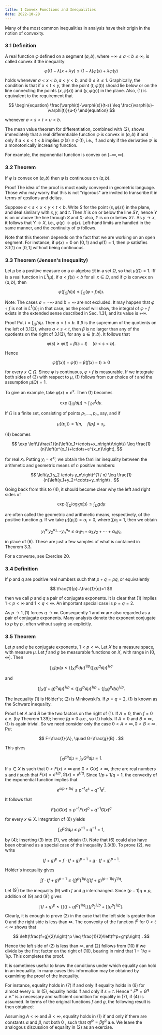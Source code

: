 ```yaml
---
title: 1 Convex Functions and Inequalities
date: 2022-10-28
---
```


Many of the most common inequalities in analysis have their origin in the notion of convexity.

### 3.1 Definition

A real function $\varphi$ defined on a segment $(a, b)$, where $-\infty \leq a<b \leq \infty$, is called convex if the inequality

$$
\begin{equation}
\varphi((1-\lambda) x+\lambda y) \leq(1-\lambda) \varphi(x)+\lambda \varphi(y)
\end{equation}
$$

holds whenever $a<x<b, a<y<b$, and $0 \leq \lambda \leq 1$.
Graphically, the condition is that if $x<t<y$, then the point $(t, \varphi(t))$ should lie below or on the line connecting the points $(x, \varphi(x))$ and $(y, \varphi(y))$ in the plane. Also, (1) is equivalent to the requirement that

$$
\begin{equation}
\frac{\varphi(t)-\varphi(s)}{t-s} \leq \frac{\varphi(u)-\varphi(t)}{u-t}
\end{equation}
$$

whenever $a<s<t<u<b$.

The mean value theorem for differentiation, combined with (2), shows immediately that a real differentiable function $\varphi$ is convex in $(a, b)$ if and only if $a<s<t<b$ implies $\varphi^{\prime}(s) \leq \varphi^{\prime}(t)$, i.e., if and only if the derivative $\varphi^{\prime}$ is a monotonically increasing function.

For example, the exponential function is convex on $(-\infty, \infty)$.

### 3.2 Theorem 

If $\varphi$ is convex on $(a, b)$ then $\varphi$ is continuous on $(a, b)$.

Proof The idea of the proof is most easily conveyed in geometric language. Those who may worry that this is not "rigorous" are invited to transcribe it in terms of epsilons and deltas.

Suppose $a<s<x<y<t<b$. Write $S$ for the point $(s, \varphi(s))$ in the plane, and deal similarly with $x, y$, and $t$. Then $X$ is on or below the line $S Y$, hence $Y$ is on or above the line through $S$ and $X$; also, $Y$ is on or below $X T$. As $y \rightarrow x$, it follows that $Y \rightarrow X$, i.e., $\varphi(y) \rightarrow \varphi(x)$. Left-hand limits are handled in the same manner, and the continuity of $\varphi$ follows.

Note that this theorem depends on the fact that we are working on an open segment. For instance, if $\varphi(x)=0$ on $[0,1)$ and $\varphi(1)=1$, then $\varphi$ satisfies 3.1(1) on $[0,1]$ without being continuous.



### 3.3 Theorem (Jensen's Inequality) 

Let $\mu$ be a positive measure on a $\sigma$-algebra $\mathfrak{M}$ in a set $\Omega$, so that $\mu(\Omega)=1$. Iff is a real function in $L^1(\mu)$, if $a<f(x)<b$ for all $x \in \Omega$, and if $\varphi$ is convex on $(a, b)$, then

$$
\varphi\left(\int_{\Omega} f d \mu\right) \leq \int_{\Omega}(\varphi \circ f) d \mu .
$$

Note: The cases $a=-\infty$ and $b=\infty$ are not excluded. It may happen that $\varphi \circ f$ is not in $L^1(\mu)$; in that case, as the proof will show, the integral of $\varphi \circ f$ exists in the extended sense described in Sec. $1.31$, and its value is $+\infty$.

Proof Put $t=\int_{\Omega} f d \mu$. Then $a<t<b$. If $\beta$ is the supremum of the quotients on the left of $3.1(2)$, where $a<s<t$, then $\beta$ is no larger than any of the quotients on the right of $3.1(2)$, for any $u \in(t, b)$. It follows that

$$
\varphi(s) \geq \varphi(t)+\beta(s-t) \quad(a<s<b) .
$$

Hence

$$
\varphi(f(x))-\varphi(t)-\beta(f(x)-t) \geq 0
$$

for every $x \in \Omega$. Since $\varphi$ is continuous, $\varphi \circ f$ is measurable. If we integrate both sides of (3) with respect to $\mu$, (1) follows from our choice of $t$ and the assumption $\mu(\Omega)=1$.

To give an example, take $\varphi(x)=e^x$. Then (1) becomes

$$
\exp \left\{\int_{\Omega} f d \mu\right\} \leq \int_{\Omega} e^f d \mu .
$$

If $\Omega$ is a finite set, consisting of points $p_1, \ldots, p_n$, say, and if

$$
\mu\left(\left\{p_i\right\}\right)=1 / n, \quad f\left(p_i\right)=x_i,
$$

(4) becomes

$$
\exp \left\{\frac{1}{n}\left(x_1+\cdots+x_n\right)\right\} \leq \frac{1}{n}\left(e^{x_1}+\cdots+e^{x_n}\right),
$$

for real $x_i$. Putting $y_i=e^{x_i}$, we obtain the familiar inequality between the arithmetic and geometric means of $n$ positive numbers:

$$
\left(y_1 y_2 \cdots y_n\right)^{1 / n} \leq \frac{1}{n}\left(y_1+y_2+\cdots+y_n\right) .
$$

Going back from this to (4), it should become clear why the left and right sides of

$$
\exp \left\{\int_{\Omega} \log g d \mu\right\} \leq \int_{\Omega} g d \mu
$$

are often called the geometric and arithmetic means, respectively, of the positive function $g$.
If we take $\mu\left(\left\{p_i\right\}\right)=\alpha_i>0$, where $\sum \alpha_i=1$, then we obtain

$$
y_1^{\alpha_1} y_2^{\alpha_2} \cdots y_n^{\alpha_n} \leq \alpha_1 y_1+\alpha_2 y_2+\cdots+\alpha_n y_n
$$

in place of (6). These are just a few samples of what is contained in Theorem 3.3. 

For a converse, see Exercise 20.

### 3.4 Definition

If $p$ and $q$ are positive real numbers such that $p+q=p q$, or equivalently

$$
\frac{1}{p}+\frac{1}{q}=1
$$

then we call $p$ and $q$ a pair of conjugate exponents. It is clear that (1) implies $1<p<\infty$ and $1<q<\infty$. An important special case is $p=q=2$.

As $p \rightarrow 1,(1)$ forces $q \rightarrow \infty$. Consequently 1 and $\infty$ are also regarded as a pair of conjugate exponents. Many analysts denote the exponent conjugate to $p$ by $p^{\prime}$, often without saying so explicitly.

### 3.5 Theorem

Let $p$ and $q$ be conjugate exponents, $1<p<\infty$. Let $X$ be a measure space, with measure $\mu$. Let $f$ and $g$ be measurable functions on $X$, with range in $[0, \infty]$. Then

$$
\int_X f g d \mu \leq\left\{\int_X f^p d \mu\right\}^{1 / p}\left\{\int_X g^q d \mu\right\}^{1 / q}
$$

and

$$
\left\{\int_X(f+g)^p d \mu\right\}^{1 / p} \leq\left\{\int_X f^p d \mu\right\}^{1 / p}+\left\{\int_X g^p d \mu\right\}^{1 / p} .
$$

The inequality (1) is Hölder's; (2) is Minkowski's. If $p=q=2$, (1) is known as the Schwarz inequality.

Proof Let $A$ and $B$ be the two factors on the right of (1). If $A=0$, then $f=0$ a.e. (by Theorem 1.39); hence $f g=0$ a.e., so (1) holds. If $A>0$ and $B=\infty$, (1) is again trivial. So we need consider only the case $0<A<\infty, 0<B<\infty$. Put

$$
F=\frac{f}{A}, \quad G=\frac{g}{B} .
$$

This gives

$$
\int_X F^p d \mu=\int_X G^q d \mu=1 .
$$

If $x \in X$ is such that $0<F(x)<\infty$ and $0<G(x)<\infty$, there are real numbers $s$ and $t$ such that $F(x)=e^{s / p}, G(x)=e^{t / q}$. Since $1 / p+1 / q=1$, the convexity of the exponential function implies that

$$
e^{s / p+t / q} \leq p^{-1} e^s+q^{-1} e^t .
$$

It follows that

$$
F(x) G(x) \leq p^{-1} F(x)^p+q^{-1} G(x)^q
$$

for every $x \in X$. Integration of (6) yields

$$
\int_X F G d \mu \leq p^{-1}+q^{-1}=1,
$$

by (4); inserting (3) into (7), we obtain (1).
Note that (6) could also have been obtained as a special case of the inequality 3.3(8).
To prove (2), we write

$$
(f+g)^p=f \cdot(f+g)^{p-1}+g \cdot(f+g)^{p-1} .
$$

Hölder's inequality gives

$$
\int f \cdot(f+g)^{p-1} \leq\left\{\int f^p\right\}^{1 / p}\left\{\int(f+g)^{(p-1) q}\right\}^{1 / q} .
$$

Let $\left(9^{\prime}\right)$ be the inequality (9) with $f$ and $g$ interchanged. Since $(p-1) q=p$, addition of $(9)$ and $\left(9^{\prime}\right)$ gives

$$
\int(f+g)^p \leq\left\{\int(f+g)^p\right\}^{1 / q}\left[\left\{\int f^p\right\}^{1 / p}+\left\{\int g^p\right\}^{1 / p}\right] .
$$

Clearly, it is enough to prove (2) in the case that the left side is greater than 0 and the right side is less than $\infty$. The convexity of the function $t^p$ for $0<t<\infty$ shows that

$$
\left(\frac{f+g}{2}\right)^p \leq \frac{1}{2}\left(f^p+g^p\right) .
$$

Hence the left side of $(2)$ is less than $\infty$, and (2) follows from (10) if we divide by the first factor on the right of $(10)$, bearing in mind that $1-1 / q=1 / p$. This completes the proof.

It is sometimes useful to know the conditions under which equality can hold in an inequality. In many cases this information may be obtained by examining the proof of the inequality.

For instance, equality holds in (7) if and only if equality holds in (6) for almost every $x$. In (5), equality holds if and only if $s=t$. Hence " $F^p=G^q$ a.e." is a necessary and sufficient condition for equality in (7), if (4) is assumed. In terms of the original functions $f$ and $g$, the following result is then obtained:

Assuming $A<\infty$ and $B<\infty$, equality holds in (1) if and only if there are constants $\alpha$ and $\beta$, not both 0 , such that $\alpha f^p=\beta g^q$ a.e.
We leave the analogous discussion of equality in (2) as an exercise.
